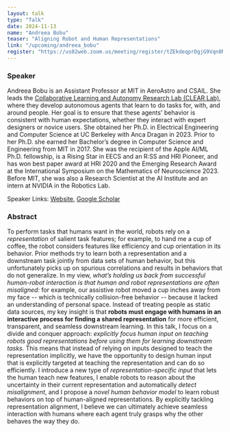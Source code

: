 ```yaml
---
layout: talk
type: "Talk"
date: 2024-11-13
name: "Andreea Bobu"
teaser: "Aligning Robot and Human Representations"
link: "/upcoming/andreea_bobu"
register: "https://us02web.zoom.us/meeting/register/tZEkdeqprDgjG9Vqn0Npv53rMqSRHquRHiDs"
---
```



### Speaker 
 Andreea Bobu is an Assistant Professor at MIT in AeroAstro and CSAIL. She leads the [Collaborative Learning and Autonomy Research Lab (CLEAR Lab)](https://clear.csail.mit.edu/index.html), where they develop autonomous agents that learn to do tasks for, with, and around people. Her goal is to ensure that these agents' behavior is consistent with human expectations, whether they interact with expert designers or novice users. She obtained her Ph.D. in Electrical Engineering and Computer Science at UC Berkeley with Anca Dragan in 2023. Prior to her Ph.D. she earned her Bachelor’s degree in Computer Science and Engineering from MIT in 2017. She was the recipient of the Apple AI/ML Ph.D. fellowship, is a Rising Star in EECS and an R:SS and HRI Pioneer, and has won best paper award at HRI 2020 and the Emerging Research Award at the International Symposium on the Mathematics of Neuroscience 2023. Before MIT, she was also a Research Scientist at the AI Institute and an intern at NVIDIA in the Robotics Lab.

Speaker Links: [Website](https://www.mit.edu/~abobu/), [Google Scholar](https://scholar.google.com/citations?user=62e5CygAAAAJ)


### Abstract 
To perform tasks that humans want in the world, robots rely on a *representation* of salient task features; for example, to hand me a cup of coffee, the robot considers features like efficiency and cup orientation in its behavior. Prior methods try to learn both a representation and a downstream task jointly from data sets of human behavior, but this unfortunately picks up on spurious correlations and results in behaviors that do not generalize. In my view, *what’s holding us back from successful human-robot interaction is that human and robot representations are often misaligned:* for example, our assistive robot moved a cup inches away from my face -- which is technically collision-free behavior -- because it lacked an understanding of personal space. Instead of treating people as static data sources, my key insight is that **robots must engage with humans in an interactive process for finding a shared representation** for more efficient, transparent, and seamless downstream learning. In this talk, I focus on a divide and conquer approach: *explicitly focus human input on teaching robots good representations before using them for learning downstream tasks.* This means that instead of relying on inputs designed to teach the representation implicitly, we have the opportunity to design human input that is explicitly targeted at teaching the representation and can do so efficiently. I introduce a new type of *representation-specific input* that lets the human teach new features, I enable robots to reason about the uncertainty in their current representation and automatically *detect misalignment*, and I propose a *novel human behavior model* to learn robust behaviors on top of human-aligned representations. By explicitly tackling representation alignment, I believe we can ultimately achieve seamless interaction with humans where each agent truly grasps why the other behaves the way they do.
